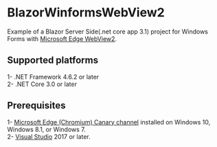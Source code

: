 # BlazorWinformsWebView2
Example of a Blazor Server Side(.net core app 3.1) project for Windows Forms with <a href="https://docs.microsoft.com/en-us/microsoft-edge/webview2/">Microsoft Edge WebView2</a>.

## Supported platforms
1- .NET Framework 4.6.2 or later <br/>
2- .NET Core 3.0 or later <br/>

## Prerequisites
1- <a href="https://www.microsoftedgeinsider.com/en-us/download"> Microsoft Edge (Chromium) Canary channel</a> installed on Windows 10, Windows 8.1, or Windows 7. <br/>
2- <a href="https://visualstudio.microsoft.com/">Visual Studio</a> 2017 or later. <br/>
